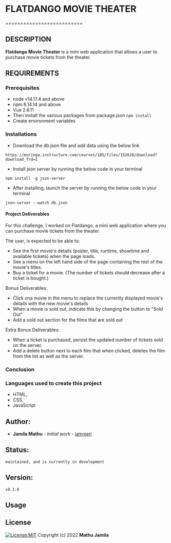 # FLATDANGO MOVIE THEATER
==========================

## DESCRIPTION
**Flatdango Movie Theater** is a mini web application that allows a user to purchase movie tickets from the theater. 

## REQUIREMENTS
### Prerequisites
* node v14.17.4 and above
* npm 6.14.14 and above
* Vue 2.6.11
* Then install the various packages from package.json `npm install`
* Create environment variables

### Installations
* Download the db.json file and add data using the below link
```
https://moringa.instructure.com/courses/185/files/152618/download?download_frd=1

```
* Install json server by running the below code in your terminal
```
npm install -g json-server
```
* After installing, launch the server by running the below code in your terminal
```
json-server --watch db.json
```

#### Project Deliverables
For this challenge, I worked on Flatdango, a mini web application where you can purchase movie tickets from the theater.

The user, is expected to be able to:

* See the first movie's details (poster, title, runtime, showtime and available tickets) when the page loads.
* See a menu on the left hand side of the page containing the rest of the movie's titles.
* Buy a ticket for a movie. (The number of tickets should decrease after a ticket is bought.)

Bonus Deliverables:
* Click ona movie in the menu to replace the currently displayed movie's details with the new movie's details
* When a movie is sold out, indicate this by changing the button to "Sold Out"
* Add a sold out section for the films that are sold out

Extra Bonus Deliverables:
* When a ticket is purchased, persist the updated number of tickets sold on the server.
* Add a delete button next to each film that when clicked, deletes the film from the list as well as the server. 

### Conclusion

### Languages used to create this project
* HTML,
* CSS,
* JavaScript



## Author:
   * **Jamila Mathu** - *Initial work* - [jamnjeri](<https://github.com/jamnjeri>)
## Status:
    maintained, and is currently in development
## Version:
    v0.1.0
## Usage

## License

[![License:MIT](https://img.shields.io/badge/License-MIT-yellow.svg)](https://opensource.org/licenses/MIT)
Copyright (c) 2022 **Mathu Jamila**
